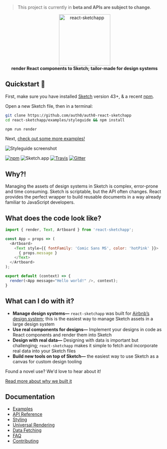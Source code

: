 > This project is currently in **beta and APIs are subject to change**.

<div align="center">
  <img alt="react-sketchapp" src="https://cldup.com/MxSVEkc_gb.png" height="163px" />
</div>

<div align="center">
  <strong>render React components to Sketch; tailor-made for design systems</strong>
</div>

## Quickstart 🏃‍
First, make sure you have installed [Sketch](http://sketchapp.com) version 43+, & a recent [npm](https://nodejs.org/en/download/).

Open a new Sketch file, then in a terminal:
```bash
git clone https://github.com/auth0/auth0-react-sketchapp
cd react-sketchapp/examples/styleguide && npm install

npm run render
```

Next, <a href="https://github.com/airbnb/react-sketchapp/tree/master/examples">check out some more examples!</a>

![Styleguide screenshot](https://user-images.githubusercontent.com/6318057/27739393-c892e4c2-5d84-11e7-841a-4351aa388fac.png)

[![npm](https://img.shields.io/npm/v/react-sketchapp.svg)](https://www.npmjs.com/package/react-sketchapp)
![Sketch.app](https://img.shields.io/badge/Sketch.app-43--45-brightgreen.svg)
[![Travis](https://img.shields.io/travis/rust-lang/rust.svg)](https://travis-ci.org/airbnb/react-sketchapp)
[![Gitter](https://img.shields.io/gitter/room/nwjs/nw.js.svg)](https://gitter.im/react-sketchapp/Lobby)

## Why?!

Managing the assets of design systems in Sketch is complex, error-prone and time consuming. Sketch is scriptable, but the API often changes. React provides the perfect wrapper to build reusable documents in a way already familiar to JavaScript developers.

## What does the code look like?
```js
import { render, Text, Artboard } from 'react-sketchapp';

const App = props => (
  <Artboard>
    <Text style={{ fontFamily: 'Comic Sans MS', color: 'hotPink' }}>
      { props.message }
    </Text>
  </Artboard>
);

export default (context) => {
  render(<App message="Hello world!" />, context);
}
```

## What can I do with it?
* **Manage design systems—** `react-sketchapp` was built for [Airbnb’s design system](http://airbnb.design/building-a-visual-language/); this is the easiest way to manage Sketch assets in a large design system
* **Use real components for designs—** Implement your designs in code as React components and render them into Sketch
* **Design with real data—** Designing with data is important but challenging; `react-sketchapp` makes it simple to fetch and incorporate real data into your Sketch files
* **Build new tools on top of Sketch—** the easiest way to use Sketch as a canvas for custom design tooling

Found a novel use? We'd love to hear about it!

<a href="http://airbnb.design/painting-with-code/">Read more about why we built it</a>

## Documentation

* [Examples](http://airbnb.io/react-sketchapp/docs/examples.html)
* [API Reference](http://airbnb.io/react-sketchapp/docs/API.html)
* [Styling](http://airbnb.io/react-sketchapp/docs/styling.html)
* [Universal Rendering](http://airbnb.io/react-sketchapp/docs/guides/universal-rendering.html)
* [Data Fetching](http://airbnb.io/react-sketchapp/docs/guides/data-fetching.html)
* [FAQ](http://airbnb.io/react-sketchapp/docs/FAQ.html)
* [Contributing](http://airbnb.io/react-sketchapp/CONTRIBUTING.html)
